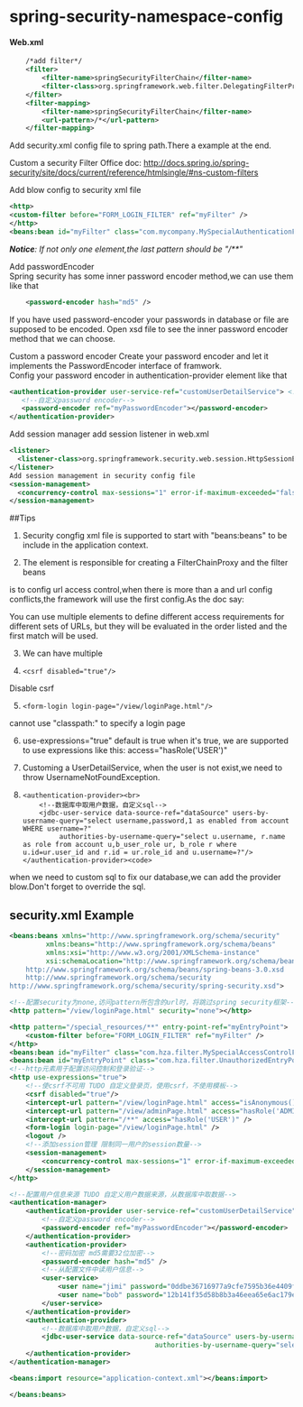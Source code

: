 # spring-security-namespace-config
####  Web.xml

```xml
    /*add filter*/
    <filter>
    	<filter-name>springSecurityFilterChain</filter-name>
    	<filter-class>org.springframework.web.filter.DelegatingFilterProxy</filter-class>
    </filter>
    <filter-mapping>
    	<filter-name>springSecurityFilterChain</filter-name>
    	<url-pattern>/*</url-pattern>
    </filter-mapping>

```

Add security.xml config file to spring path.There a example at the end.

Custom a security Filter
Office doc: http://docs.spring.io/spring-security/site/docs/current/reference/htmlsingle/#ns-custom-filters

Add blow config to security xml file
```xml
<http>
<custom-filter before="FORM_LOGIN_FILTER" ref="myFilter" />
</http>
<beans:bean id="myFilter" class="com.mycompany.MySpecialAuthenticationFilter"/>
```
_**Notice**: If not only one <http> element,the last <http> pattern should be "/**"_

Add passwordEncoder<br>
Spring security has some inner password encoder method,we can use them like that<br>
```xml
    <password-encoder hash="md5" />
```
If you have used password-encoder your passwords in database or file are supposed to be encoded.
Open xsd file to see the inner password encoder method that we can choose.

Custom a password encoder
Create your password encoder and let it implements the PasswordEncoder interface of framwork.<br>
Config your password encoder in authentication-provider element like that
```xml
<authentication-provider user-service-ref="customUserDetailService"> <!--自定义UserDetailService-->
   <!--自定义password encoder-->
   <password-encoder ref="myPasswordEncoder"></password-encoder>
</authentication-provider>
```
Add session manager
add session listener in web.xml
```xml
<listener>
  <listener-class>org.springframework.security.web.session.HttpSessionEventPublisher</listener-class>
</listener>
Add session management in security config file
<session-management>
  <concurrency-control max-sessions="1" error-if-maximum-exceeded="false"/>
</session-management>
```
##Tips

1. Security congfig xml file is supported to start with "beans:beans" to be include in the application context.

2. The <http> element is responsible for creating a FilterChainProxy and the filter beans

<intercept-url> is to config url access control,when there is more than a <intercept-url> and url config conflicts,the framework will use the first config.As the doc say:

You can use multiple <intercept-url> elements to define different access requirements for different sets of URLs, but they will be evaluated in the order listed and the first match will be used. 

3. We can have multiple <authentication-provider>

4.     <csrf disabled="true"/>
Disable csrf

5.     <form-login login-page="/view/loginPage.html"/>
cannot use "classpath:" to specify a login page

6. use-expressions="true" default is true 
when it's true, we are supported to use expressions like this: access="hasRole('USER')"

7. Customing a UserDetailService, when the user is not exist,we need to throw UsernameNotFoundException.

8.     <authentication-provider><br>
           <!--数据库中取用户数据，自定义sql-->
           <jdbc-user-service data-source-ref="dataSource" users-by-username-query="select username,password,1 as enabled from account WHERE username=?"
                authorities-by-username-query="select u.username, r.name as role from account u,b_user_role ur, b_role r where u.id=ur.user_id and r.id = ur.role_id and u.username=?"/>
       </authentication-provider><code>
when we need to custom sql to fix our database,we can add the provider blow.Don't forget to override the sql.
    



## security.xml Example
```xml
<beans:beans xmlns="http://www.springframework.org/schema/security"
         xmlns:beans="http://www.springframework.org/schema/beans"
         xmlns:xsi="http://www.w3.org/2001/XMLSchema-instance"
         xsi:schemaLocation="http://www.springframework.org/schema/beans
    http://www.springframework.org/schema/beans/spring-beans-3.0.xsd
    http://www.springframework.org/schema/security
http://www.springframework.org/schema/security/spring-security.xsd">

<!--配置security为none,访问pattern所包含的url时，将跳过spring security框架-->
<http pattern="/view/loginPage.html" security="none"></http>

<http pattern="/special_resources/**" entry-point-ref="myEntryPoint">  <!--entry-point用于处理抛出验证异常后的跳转动作-->
    <custom-filter before="FORM_LOGIN_FILTER" ref="myFilter" />
</http>
<beans:bean id="myFilter" class="com.hza.filter.MySpecialAccessControlFilter"/>
<beans:bean id="myEntryPoint" class="com.hza.filter.UnauthorizedEntryPoint"/>
<!--http元素用于配置访问控制和登录验证-->
<http use-expressions="true">
    <!--使csrf不可用 TUDO 自定义登录页，使用csrf，不使用模板-->
    <csrf disabled="true"/>
    <intercept-url pattern="/view/loginPage.html" access="isAnonymous()"/>
    <intercept-url pattern="/view/adminPage.html" access="hasRole('ADMIN')" />
    <intercept-url pattern="/**" access="hasRole('USER')" />
    <form-login login-page="/view/loginPage.html" />
    <logout />
    <!--添加session管理 限制同一用户的session数量-->
    <session-management>
        <concurrency-control max-sessions="1" error-if-maximum-exceeded="false"/>
    </session-management>
</http>

<!--配置用户信息来源 TUDO 自定义用户数据来源，从数据库中取数据-->
<authentication-manager>
    <authentication-provider user-service-ref="customUserDetailService"> <!--自定义UserDetailService-->
        <!--自定义password encoder-->
        <password-encoder ref="myPasswordEncoder"></password-encoder>
    </authentication-provider>
    <authentication-provider>
        <!--密码加密 md5需要32位加密-->
        <password-encoder hash="md5" />
        <!--从配置文件中读用户信息-->
        <user-service>
            <user name="jimi" password="0ddbe36716977a9cfe7595b36e4409fe" authorities="ROLE_USER, ROLE_ADMIN" /> <!--jimispassword-->
            <user name="bob" password="12b141f35d58b8b3a46eea65e6ac179e" authorities="ROLE_USER" /> <!--bobspassword-->
        </user-service>
    </authentication-provider>
    <authentication-provider>
        <!--数据库中取用户数据，自定义sql-->
        <jdbc-user-service data-source-ref="dataSource" users-by-username-query="select username,password,1 as enabled from account WHERE username=?"
                                    authorities-by-username-query="select u.username, r.name as role from account u,b_user_role ur, b_role r where u.id=ur.user_id and r.id = ur.role_id and u.username=?"/>
    </authentication-provider>
</authentication-manager>

<beans:import resource="application-context.xml"></beans:import>

</beans:beans>
```

